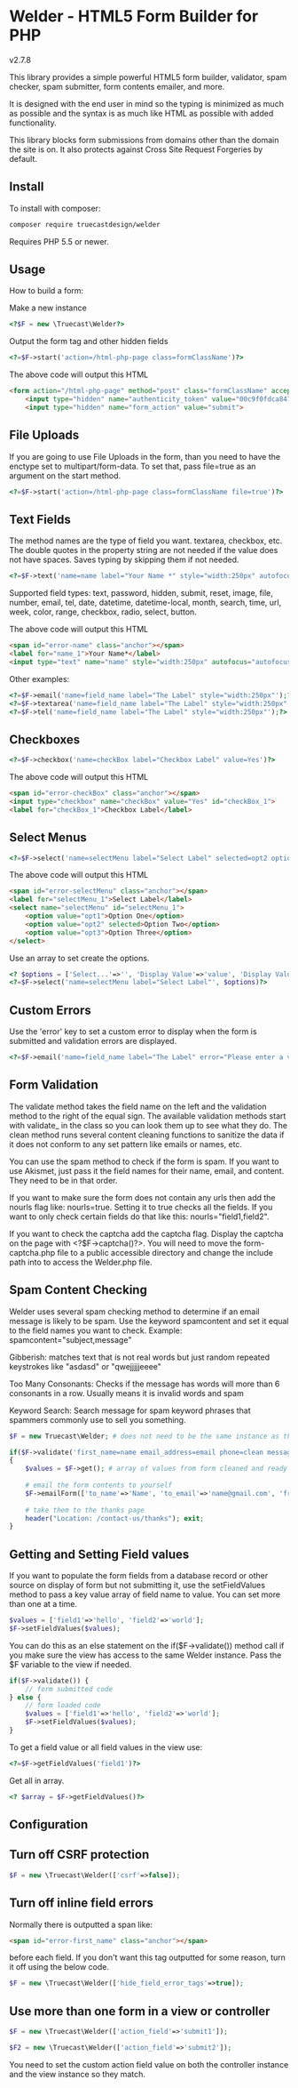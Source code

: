 Welder - HTML5 Form Builder for PHP
=======================================
v2.7.8

This library provides a simple powerful HTML5 form builder, validator, spam checker, spam submitter, form contents emailer, and more.

It is designed with the end user in mind so the typing is minimized as much as possible and the syntax is as much like HTML as possible with added functionality.

This library blocks form submissions from domains other than the domain the site is on. It also protects against Cross Site Request Forgeries by default.  

Install
-------

To install with composer:

```sh
composer require truecastdesign/welder
```

Requires PHP 5.5 or newer.

Usage
-----

How to build a form:

Make a new instance

```php
<?$F = new \Truecast\Welder?>
```

Output the form tag and other hidden fields

```php
<?=$F->start('action=/html-php-page class=formClassName')?>
```

The above code will output this HTML

```html
<form action="/html-php-page" method="post" class="formClassName" accept-charset="utf-8">
	<input type="hidden" name="authenticity_token" value="00c9f0fdca847c547ac0292d8d45e0e1ebcd5e395dffc4daf2a0b16420616cf2">
	<input type="hidden" name="form_action" value="submit">
```

File Uploads
---

If you are going to use File Uploads in the form, than you need to have the enctype set to multipart/form-data. To set that, pass file=true as an argument on the start method.


```php
<?=$F->start('action=/html-php-page class=formClassName file=true')?>
```

Text Fields
----------- 

The method names are the type of field you want. textarea, checkbox, etc. The double quotes in the property string are not needed if the value does not have spaces. Saves typing by skipping them if not needed.

```php
<?=$F->text('name=name label="Your Name *" style="width:250px" autofocus=autofocus pattern="^^([1-zA-Z0-1@.\s]{1,255})$" ');?>
```

Supported field types: text, password, hidden, submit, reset, image, file, number, email, tel, date, datetime, datetime-local, month, search, time, url, week, color, range, checkbox, radio, select, button.

The above code will output this HTML

```html
<span id="error-name" class="anchor"></span>
<label for="name_1">Your Name*</label> 
<input type="text" name="name" style="width:250px" autofocus="autofocus" pattern="^^([1-zA-Z0-1@.\s]{1,255})$" id="name_1">
```

Other examples:

```php
<?=$F->email('name=field_name label="The Label" style="width:250px"');?>
<?=$F->textarea('name=field_name label="The Label" style="width:250px"');?>
<?=$F->tel('name=field_name label="The Label" style="width:250px"');?>
```

Checkboxes
----------

```php
<?=$F->checkbox('name=checkBox label="Checkbox Label" value=Yes')?>
```

The above code will output this HTML

```html
<span id="error-checkBox" class="anchor"></span>
<input type="checkbox" name="checkBox" value="Yes" id="checkBox_1"> 
<label for="checkBox_1">Checkbox Label</label> 
```

Select Menus
------------

```php
<?=$F->select('name=selectMenu label="Select Label" selected=opt2 options="opt1:Option One| opt2:Option Two| opt3:Option Three"')?>
```

The above code will output this HTML

```html
<span id="error-selectMenu" class="anchor"></span>
<label for="selectMenu_1">Select Label</label> 
<select name="selectMenu" id="selectMenu_1">
	<option value="opt1">Option One</option>
	<option value="opt2" selected>Option Two</option>
	<option value="opt3">Option Three</option>
</select>
```

Use an array to set create the options.

```php
<? $options = ['Select...'=>'', 'Display Value'=>'value', 'Display Value 2'=>'value2']; ?>
<?=$F->select('name=selectMenu label="Select Label"', $options)?>
```

Custom Errors
-------------

Use the 'error' key to set a custom error to display when the form is submitted and validation errors are displayed.

```php
<?=$F->email('name=field_name label="The Label" error="Please enter a valid email address!"');?>
```


Form Validation
---------------

The validate method takes the field name on the left and the validation method to the right of the equal sign. The available validation methods start with validate_ in the class so you can look them up to see what they do. The clean method runs several content cleaning functions to sanitize the data if it does not conform to any set pattern like emails or names, etc.

You can use the spam method to check if the form is spam. If you want to use Akismet, just pass it the field names for their name, email, and content. They need to be in that order.

If you want to make sure the form does not contain any urls then add the nourls flag like: nourls=true. Setting it to true checks all the fields. If you want to only check certain fields do that like this: nourls="field1,field2".

If you want to check the captcha add the captcha flag. Display the captcha on the page with &lt;?$F-&gt;captcha()?&gt;. You will need to move the form-captcha.php file to a public accessible directory and change the include path into to access the Welder.php file.

Spam Content Checking
---------------------

Welder uses several spam checking method to determine if an email message is likely to be spam. Use the keyword spamcontent and set it equal to the field names you want to check.
Example: spamcontent="subject,message"

Gibberish: matches text that is not real words but just random repeated keystrokes like "asdasd" or "qwejjjjjeeee"

Too Many Consonants: Checks if the message has words will more than 6 consonants in a row. Usually means it is invalid words and spam

Keyword Search: Search message for spam keyword phrases that spammers commonly use to sell you something.

```php
$F = new Truecast\Welder; # does not need to be the same instance as the one used to build the form but can be.

if($F->validate('first_name=name email_address=email phone=clean message=required') and $F->spam('akismet="name,email,content" spamcontent="subject,message" nourls="subject,message"')) # valid
{
	$values = $F->get(); # array of values from form cleaned and ready to insert into database or what ever.
	
	# email the form contents to yourself
	$F->emailForm(['to_name'=>'Name', 'to_email'=>'name@gmail.com', 'from_name'=>$values['name'], 'from_email'=>$values['email'], 'subject'=>'Contact from Website', 'type'=>'html'], ['name', 'email', 'phone', 'message']);
	
	# take them to the thanks page
	header("Location: /contact-us/thanks"); exit;
}
```

Getting and Setting Field values
---

If you want to populate the form fields from a database record or other source on display of form but not submitting it, use the setFieldValues method to pass a key value array of field name to value. You can set more than one at a time.

```php
$values = ['field1'=>'hello', 'field2'=>'world'];
$F->setFieldValues($values);
```

You can do this as an else statement on the if($F->validate()) method call if you make sure the view has access to the same Welder instance. Pass the $F variable to the view if needed.

```php
if($F->validate()) {
	// form submitted code
} else {
	// form loaded code
	$values = ['field1'=>'hello', 'field2'=>'world'];
	$F->setFieldValues($values);
}
```

To get a field value or all field values in the view use:

```php
<?=$F->getFieldValues('field1')?>
```

Get all in array.

```php
<? $array = $F->getFieldValues()?>
```


Configuration
---

## Turn off CSRF protection

```php
$F = new \Truecast\Welder(['csrf'=>false]);
```

## Turn off inline field errors

Normally there is outputted a span like:
```html
<span id="error-first_name" class="anchor"></span>
```
before each field. If you don't want this tag outputted for some reason, turn it off using the below code.

```php
$F = new \Truecast\Welder(['hide_field_error_tags'=>true]);
```

## Use more than one form in a view or controller

```php
$F = new \Truecast\Welder(['action_field'=>'submit1']);

$F2 = new \Truecast\Welder(['action_field'=>'submit2']);
```

You need to set the custom action field value on both the controller instance and the view instance so they match.
